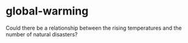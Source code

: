 # global-warming
Could there be a relationship between the rising temperatures and the number of natural disasters?

